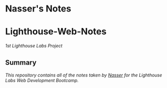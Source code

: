 # Nasser's Notes

# Lighthouse-Web-Notes
###### 1st Lighthouse Labs Project

## Summary 

###### This repository contains all of the notes taken by [ Nasser](https://github.com/nmokadem) for the Lighthouse Labs Web Development Bootcamp.
